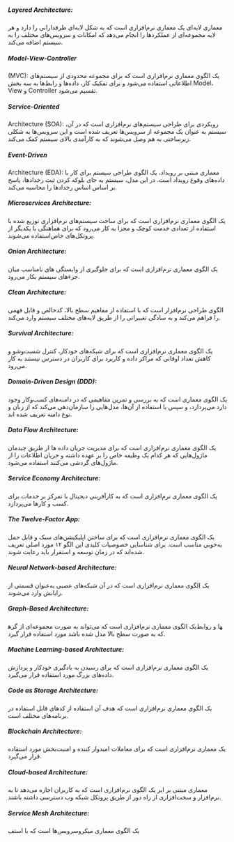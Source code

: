 ##### Layered Architecture:
 معماری لایه‌ای یک معماری نرم‌افزاری است که به شکل لایه‌ای طرفدارانی را دارد و هر لایه مجموعه‌ای از عملکردها را انجام می‌دهد که امکانات و سرویس‌های مختلف را به سیستم اضافه می‌کند.

##### Model-View-Controller
 (MVC): یک الگوی معماری نرم‌افزاری است که برای مجموعه محدودی از سیستم‌های اطلاعاتی استفاده می‌شود و برای تفکیک کار، داده‌ها و رابط‌ها به سه بخش Model، View و Controller تقسیم می‌شود.

##### Service-Oriented 
Architecture (SOA): رویکردی برای طراحی سیستم‌های نرم‌افزاری است که در آن، سیستم به عنوان یک مجموعه از سرویس‌ها تعریف شده است و این سرویس‌ها به شکلی زیرساختی به هم وصل می‌شوند که به کارآمدی بالای سیستم کمک می‌کند.

##### Event-Driven 
Architecture (EDA): معماری مبتنی بر رویداد، یک الگوی طراحی سیستم برای کار با داده‌های وقوع رویداد است. در این مدل، سیستم به جای بلوکه کردن ثبت رخدادها، پاسخ بر اساس اساس رخدادها را محاسبه می‌کند.

##### Microservices Architecture:
 یک الگوی معماری نرم‌افزاری است که برای ساخت سیستم‌های نرم‌افزاری توزیع شده با استفاده از تعدادی خدمت کوچک و مجزا به کار می‌رود که برای هماهنگی با یکدیگر از پروتکل‌های خاص‌استفاده می‌شوند.

##### Onion Architecture:
 یک الگوی معماری نرم‌افزاری است که برای جلوگیری از وابستگی های نامناسب میان جزءهای سیستم بکار می‌رود.

##### Clean Architecture:
 الگوی طراحی نرم‌افزار است که با استفاده از مفاهیم سطح بالا، کدخالص و قابل فهمی را فراهم می‌کند و به سادگی تغییراتی را از طریق لایه‌های مختلف سیستم وارد می‌کند.

##### Survival Architecture:
 یک الگوی معماری نرم‌افزاری است که برای شبکه‌های خودکار، کنترل شست‌وشو و کاهش تعداد اوقاتی که مراکز داده و کاربرد برای کاربران در دسترس نیستند به کار می‌رود.

##### Domain-Driven Design (DDD):
یک الگوی معماری است که به بررسی و تمرین مفاهیمی که در دامنه‌های کسب‌وکار وجود دارد می‌پردازد، و سپس با استفاده از آن‌ها، مدل‌هایی را سازمان‌دهی می‌کند که از زبان و نوع دامنه تعریف شده اند.

##### Data Flow Architecture:
یک الگوی معماری نرم‌افزاری است که برای مدیریت جریان داده ها از طریق چیدمان ماژول‌هایی که هر کدام یک وظیفه خاص را بر عهده داشته و جریان اطلاعات را از ماژول‌های گردشی می‌کنند استفاده می‌شود.

##### Service Economy Architecture:
یک الگوی معماری نرم‌افزاری است که به کارآفرینی دیجیتال با تمرکز بر خدمات برای کسب و کارها می‌پردازد.
##### The Twelve-Factor App:
یک الگوی معماری نرم‌افزاری است که برای ساختن اپلیکیشن‌های سبک و قابل حمل به‌خوبی مناسب است. برای شناسایی خصوصیات کلیدی این الگو ۱۲ مورد اصلی تعریف شده‌اند که در زمان توسعه و استقرار باید رعایت شوند.

##### Neural Network-based Architecture:
یک الگوی معماری نرم‌افزاری است که در آن شبکه‌های عصبی به‌عنوان قسمتی از رایانش وارد می‌شوند.

##### Graph-Based Architecture:
یک الگوی معماری نرم‌افزاری است که می‌تواند به صورت مجموعه‌ای از گره‎ها و روابط که به صورت سطح بالا مدل شده باشد مورد استفاده قرار گیرد.

##### Machine Learning-based Architecture:
یک الگوی معماری نرم‌افزاری است که برای رسیدن به یادگیری خودکار و پردازش داده‌های بزرگ مورد استفاده قرار می‌گیرد.

##### Code as Storage Architecture:
یک الگوی معماری نرم‌افزاری است که هدف آن استفاده از کدهای قابل استفاده در برنامه‌های مختلف است.

##### Blockchain Architecture:
 یک معماری نرم‌افزاری است که برای معاملات امیدوار کننده و امنیت‌بخش مورد استفاده قرار می‌گیرد.

##### Cloud-based Architecture:
معماری مبتنی بر ابر یک الگوی نرم‌افزاری است که به کاربران اجازه می‌دهد تا به نرم‌افزار و سخت‌افزاری از راه دور از طریق پروتکل شبکه وب دسترسی داشته باشند.

##### Service Mesh Architecture:
یک الگوی معماری میکروسرویس‌ها است که با استف
